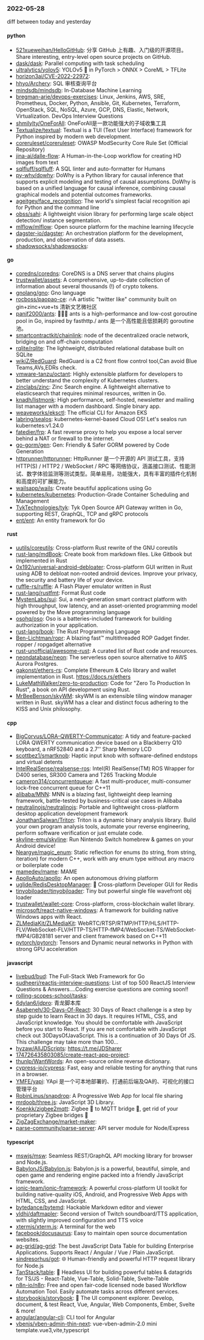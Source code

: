 ### 2022-05-28
diff between today and yesterday

#### python
* [521xueweihan/HelloGitHub](https://github.com/521xueweihan/HelloGitHub): 分享 GitHub 上有趣、入门级的开源项目。Share interesting, entry-level open source projects on GitHub.
* [dask/dask](https://github.com/dask/dask): Parallel computing with task scheduling
* [ultralytics/yolov5](https://github.com/ultralytics/yolov5): YOLOv5 🚀 in PyTorch > ONNX > CoreML > TFLite
* [horizon3ai/CVE-2022-22972](https://github.com/horizon3ai/CVE-2022-22972): 
* [hhyo/Archery](https://github.com/hhyo/Archery): SQL 审核查询平台
* [mindsdb/mindsdb](https://github.com/mindsdb/mindsdb): In-Database Machine Learning
* [bregman-arie/devops-exercises](https://github.com/bregman-arie/devops-exercises): Linux, Jenkins, AWS, SRE, Prometheus, Docker, Python, Ansible, Git, Kubernetes, Terraform, OpenStack, SQL, NoSQL, Azure, GCP, DNS, Elastic, Network, Virtualization. DevOps Interview Questions
* [shmilylty/OneForAll](https://github.com/shmilylty/OneForAll): OneForAll是一款功能强大的子域收集工具
* [Textualize/textual](https://github.com/Textualize/textual): Textual is a TUI (Text User Interface) framework for Python inspired by modern web development.
* [coreruleset/coreruleset](https://github.com/coreruleset/coreruleset): OWASP ModSecurity Core Rule Set (Official Repository)
* [jina-ai/dalle-flow](https://github.com/jina-ai/dalle-flow): A Human-in-the-Loop workflow for creating HD images from text
* [sqlfluff/sqlfluff](https://github.com/sqlfluff/sqlfluff): A SQL linter and auto-formatter for Humans
* [py-why/dowhy](https://github.com/py-why/dowhy): DoWhy is a Python library for causal inference that supports explicit modeling and testing of causal assumptions. DoWhy is based on a unified language for causal inference, combining causal graphical models and potential outcomes frameworks.
* [ageitgey/face_recognition](https://github.com/ageitgey/face_recognition): The world's simplest facial recognition api for Python and the command line
* [obss/sahi](https://github.com/obss/sahi): A lightweight vision library for performing large scale object detection/ instance segmentation.
* [mlflow/mlflow](https://github.com/mlflow/mlflow): Open source platform for the machine learning lifecycle
* [dagster-io/dagster](https://github.com/dagster-io/dagster): An orchestration platform for the development, production, and observation of data assets.
* [shadowsocks/shadowsocks](https://github.com/shadowsocks/shadowsocks): 

#### go
* [coredns/coredns](https://github.com/coredns/coredns): CoreDNS is a DNS server that chains plugins
* [trustwallet/assets](https://github.com/trustwallet/assets): A comprehensive, up-to-date collection of information about several thousands (!) of crypto tokens.
* [gnolang/gno](https://github.com/gnolang/gno): Gno language
* [rocboss/paopao-ce](https://github.com/rocboss/paopao-ce): 🔥A artistic "twitter like" community built on gin+zinc+vue+ts 清新文艺微社区
* [panjf2000/ants](https://github.com/panjf2000/ants): 🐜🐜🐜 ants is a high-performance and low-cost goroutine pool in Go, inspired by fasthttp./ ants 是一个高性能且低损耗的 goroutine 池。
* [smartcontractkit/chainlink](https://github.com/smartcontractkit/chainlink): node of the decentralized oracle network, bridging on and off-chain computation
* [rqlite/rqlite](https://github.com/rqlite/rqlite): The lightweight, distributed relational database built on SQLite
* [wikiZ/RedGuard](https://github.com/wikiZ/RedGuard): RedGuard is a C2 front flow control tool,Can avoid Blue Teams,AVs,EDRs check.
* [vmware-tanzu/octant](https://github.com/vmware-tanzu/octant): Highly extensible platform for developers to better understand the complexity of Kubernetes clusters.
* [zinclabs/zinc](https://github.com/zinclabs/zinc): Zinc Search engine. A lightweight alternative to elasticsearch that requires minimal resources, written in Go.
* [knadh/listmonk](https://github.com/knadh/listmonk): High performance, self-hosted, newsletter and mailing list manager with a modern dashboard. Single binary app.
* [weaveworks/eksctl](https://github.com/weaveworks/eksctl): The official CLI for Amazon EKS
* [labring/sealos](https://github.com/labring/sealos): kubernetes-kernel-based Cloud OS! Let's sealos run kubernetes:v1.24.0
* [fatedier/frp](https://github.com/fatedier/frp): A fast reverse proxy to help you expose a local server behind a NAT or firewall to the internet.
* [go-gorm/gen](https://github.com/go-gorm/gen): Gen: Friendly & Safer GORM powered by Code Generation
* [httprunner/httprunner](https://github.com/httprunner/httprunner): HttpRunner 是一个开源的 API 测试工具，支持 HTTP(S) / HTTP2 / WebSocket / RPC 等网络协议，涵盖接口测试、性能测试、数字体验监测等测试类型。简单易用，功能强大，具有丰富的插件化机制和高度的可扩展能力。
* [wailsapp/wails](https://github.com/wailsapp/wails): Create beautiful applications using Go
* [kubernetes/kubernetes](https://github.com/kubernetes/kubernetes): Production-Grade Container Scheduling and Management
* [TykTechnologies/tyk](https://github.com/TykTechnologies/tyk): Tyk Open Source API Gateway written in Go, supporting REST, GraphQL, TCP and gRPC protocols
* [ent/ent](https://github.com/ent/ent): An entity framework for Go

#### rust
* [uutils/coreutils](https://github.com/uutils/coreutils): Cross-platform Rust rewrite of the GNU coreutils
* [rust-lang/mdBook](https://github.com/rust-lang/mdBook): Create book from markdown files. Like Gitbook but implemented in Rust
* [0x192/universal-android-debloater](https://github.com/0x192/universal-android-debloater): Cross-platform GUI written in Rust using ADB to debloat non-rooted android devices. Improve your privacy, the security and battery life of your device.
* [ruffle-rs/ruffle](https://github.com/ruffle-rs/ruffle): A Flash Player emulator written in Rust
* [rust-lang/rustfmt](https://github.com/rust-lang/rustfmt): Format Rust code
* [MystenLabs/sui](https://github.com/MystenLabs/sui): Sui, a next-generation smart contract platform with high throughput, low latency, and an asset-oriented programming model powered by the Move programming language
* [osohq/oso](https://github.com/osohq/oso): Oso is a batteries-included framework for building authorization in your application.
* [rust-lang/book](https://github.com/rust-lang/book): The Rust Programming Language
* [Ben-Lichtman/ropr](https://github.com/Ben-Lichtman/ropr): A blazing fast™ multithreaded ROP Gadget finder. ropper / ropgadget alternative
* [rust-unofficial/awesome-rust](https://github.com/rust-unofficial/awesome-rust): A curated list of Rust code and resources.
* [neondatabase/neon](https://github.com/neondatabase/neon): The serverless open source alternative to AWS Aurora Postgres.
* [gakonst/ethers-rs](https://github.com/gakonst/ethers-rs): Complete Ethereum & Celo library and wallet implementation in Rust. https://docs.rs/ethers
* [LukeMathWalker/zero-to-production](https://github.com/LukeMathWalker/zero-to-production): Code for "Zero To Production In Rust", a book on API development using Rust.
* [MrBeeBenson/skyWM](https://github.com/MrBeeBenson/skyWM): skyWM is an extensible tiling window manager written in Rust. skyWM has a clear and distinct focus adhering to the KISS and Unix philosophy.

#### cpp
* [BigCorvus/LORA-QWERTY-Communicator](https://github.com/BigCorvus/LORA-QWERTY-Communicator): A tidy and feature-packed LORA QWERTY communication device based on a Blackberry Q10 keyboard, a nRF52840 and a 2.7'' Sharp Memory LCD
* [scottbez1/smartknob](https://github.com/scottbez1/smartknob): Haptic input knob with software-defined endstops and virtual detents
* [IntelRealSense/realsense-ros](https://github.com/IntelRealSense/realsense-ros): Intel(R) RealSense(TM) ROS Wrapper for D400 series, SR300 Camera and T265 Tracking Module
* [cameron314/concurrentqueue](https://github.com/cameron314/concurrentqueue): A fast multi-producer, multi-consumer lock-free concurrent queue for C++11
* [alibaba/MNN](https://github.com/alibaba/MNN): MNN is a blazing fast, lightweight deep learning framework, battle-tested by business-critical use cases in Alibaba
* [neutralinojs/neutralinojs](https://github.com/neutralinojs/neutralinojs): Portable and lightweight cross-platform desktop application development framework
* [JonathanSalwan/Triton](https://github.com/JonathanSalwan/Triton): Triton is a dynamic binary analysis library. Build your own program analysis tools, automate your reverse engineering, perform software verification or just emulate code.
* [skyline-emu/skyline](https://github.com/skyline-emu/skyline): Run Nintendo Switch homebrew & games on your Android device!
* [Neargye/magic_enum](https://github.com/Neargye/magic_enum): Static reflection for enums (to string, from string, iteration) for modern C++, work with any enum type without any macro or boilerplate code
* [mamedev/mame](https://github.com/mamedev/mame): MAME
* [ApolloAuto/apollo](https://github.com/ApolloAuto/apollo): An open autonomous driving platform
* [uglide/RedisDesktopManager](https://github.com/uglide/RedisDesktopManager): 🔧 Cross-platform Developer GUI for Redis
* [tinyobjloader/tinyobjloader](https://github.com/tinyobjloader/tinyobjloader): Tiny but powerful single file wavefront obj loader
* [trustwallet/wallet-core](https://github.com/trustwallet/wallet-core): Cross-platform, cross-blockchain wallet library.
* [microsoft/react-native-windows](https://github.com/microsoft/react-native-windows): A framework for building native Windows apps with React.
* [ZLMediaKit/ZLMediaKit](https://github.com/ZLMediaKit/ZLMediaKit): WebRTC/RTSP/RTMP/HTTP/HLS/HTTP-FLV/WebSocket-FLV/HTTP-TS/HTTP-fMP4/WebSocket-TS/WebSocket-fMP4/GB28181 server and client framework based on C++11
* [pytorch/pytorch](https://github.com/pytorch/pytorch): Tensors and Dynamic neural networks in Python with strong GPU acceleration

#### javascript
* [livebud/bud](https://github.com/livebud/bud): The Full-Stack Web Framework for Go
* [sudheerj/reactjs-interview-questions](https://github.com/sudheerj/reactjs-interview-questions): List of top 500 ReactJS Interview Questions & Answers....Coding exercise questions are coming soon!!
* [rolling-scopes-school/tasks](https://github.com/rolling-scopes-school/tasks): 
* [6dylan6/jdpro](https://github.com/6dylan6/jdpro): 青龙脚本库
* [Asabeneh/30-Days-Of-React](https://github.com/Asabeneh/30-Days-Of-React): 30 Days of React challenge is a step by step guide to learn React in 30 days. It requires HTML, CSS, and JavaScript knowledge. You should be comfortable with JavaScript before you start to React. If you are not comfortable with JavaScript check out 30DaysOfJavaScript. This is a continuation of 30 Days Of JS. This challenge may take more than 100…
* [hyzaw/AllJDScripts](https://github.com/hyzaw/AllJDScripts): https://t.me/JDSharer
* [174726435803085/create-react-app-project](https://github.com/174726435803085/create-react-app-project): 
* [thunlp/WantWords](https://github.com/thunlp/WantWords): An open-source online reverse dictionary.
* [cypress-io/cypress](https://github.com/cypress-io/cypress): Fast, easy and reliable testing for anything that runs in a browser.
* [YMFE/yapi](https://github.com/YMFE/yapi): YApi 是一个可本地部署的、打通前后端及QA的、可视化的接口管理平台
* [RobinLinus/snapdrop](https://github.com/RobinLinus/snapdrop): A Progressive Web App for local file sharing
* [mrdoob/three.js](https://github.com/mrdoob/three.js): JavaScript 3D Library.
* [Koenkk/zigbee2mqtt](https://github.com/Koenkk/zigbee2mqtt): Zigbee 🐝 to MQTT bridge 🌉, get rid of your proprietary Zigbee bridges 🔨
* [ZigZagExchange/market-maker](https://github.com/ZigZagExchange/market-maker): 
* [parse-community/parse-server](https://github.com/parse-community/parse-server): API server module for Node/Express

#### typescript
* [mswjs/msw](https://github.com/mswjs/msw): Seamless REST/GraphQL API mocking library for browser and Node.js.
* [BabylonJS/Babylon.js](https://github.com/BabylonJS/Babylon.js): Babylon.js is a powerful, beautiful, simple, and open game and rendering engine packed into a friendly JavaScript framework.
* [ionic-team/ionic-framework](https://github.com/ionic-team/ionic-framework): A powerful cross-platform UI toolkit for building native-quality iOS, Android, and Progressive Web Apps with HTML, CSS, and JavaScript.
* [bytedance/bytemd](https://github.com/bytedance/bytemd): Hackable Markdown editor and viewer
* [yldhj/daftmapler](https://github.com/yldhj/daftmapler): Second version of Twitch soundboard/TTS application, with slightly improved configuration and TTS voice
* [xtermjs/xterm.js](https://github.com/xtermjs/xterm.js): A terminal for the web
* [facebook/docusaurus](https://github.com/facebook/docusaurus): Easy to maintain open source documentation websites.
* [ag-grid/ag-grid](https://github.com/ag-grid/ag-grid): The best JavaScript Data Table for building Enterprise Applications. Supports React / Angular / Vue / Plain JavaScript.
* [sindresorhus/got](https://github.com/sindresorhus/got): 🌐 Human-friendly and powerful HTTP request library for Node.js
* [TanStack/table](https://github.com/TanStack/table): 🤖 Headless UI for building powerful tables & datagrids for TS/JS - React-Table, Vue-Table, Solid-Table, Svelte-Table
* [n8n-io/n8n](https://github.com/n8n-io/n8n): Free and open fair-code licensed node based Workflow Automation Tool. Easily automate tasks across different services.
* [storybookjs/storybook](https://github.com/storybookjs/storybook): 📓 The UI component explorer. Develop, document, & test React, Vue, Angular, Web Components, Ember, Svelte & more!
* [angular/angular-cli](https://github.com/angular/angular-cli): CLI tool for Angular
* [vbenjs/vben-admin-thin-next](https://github.com/vbenjs/vben-admin-thin-next): vue-vben-admin-2.0 mini template.vue3,vite,typescript

